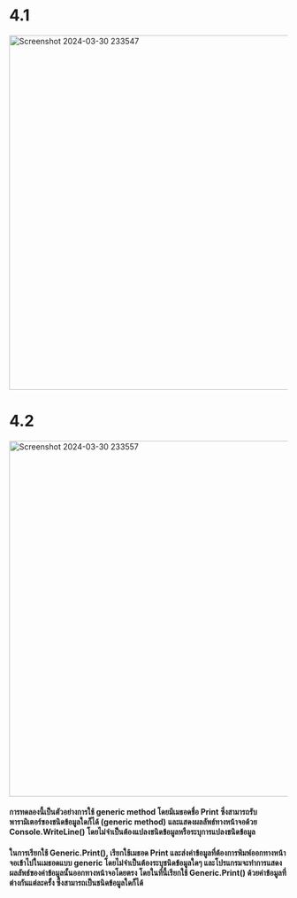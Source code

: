 # 4.1
<img width="640" alt="Screenshot 2024-03-30 233547" src="https://github.com/anndyyzzz/03376836-OOP-2566-Lab-14/assets/144866059/07124e9f-baa4-4d34-ad34-c238c39e9c45">

# 4.2
<img width="642" alt="Screenshot 2024-03-30 233557" src="https://github.com/anndyyzzz/03376836-OOP-2566-Lab-14/assets/144866059/2b06f634-65b1-42fa-b254-cf7c26dcdd98">

#### การทดลองนี้เป็นตัวอย่างการใช้ generic method โดยมีเมธอดชื่อ Print ซึ่งสามารถรับพารามิเตอร์ของชนิดข้อมูลใดก็ได้ (generic method) และแสดงผลลัพธ์ทางหน้าจอด้วย Console.WriteLine() โดยไม่จำเป็นต้องแปลงชนิดข้อมูลหรือระบุการแปลงชนิดข้อมูล

#### ในการเรียกใช้ Generic.Print(), เรียกใช้เมธอด Print และส่งค่าข้อมูลที่ต้องการพิมพ์ออกทางหน้าจอเข้าไปในเมธอดแบบ generic โดยไม่จำเป็นต้องระบุชนิดข้อมูลใดๆ และโปรแกรมจะทำการแสดงผลลัพธ์ของค่าข้อมูลนั้นออกทางหน้าจอโดยตรง โดยในที่นี้เรียกใช้ Generic.Print() ด้วยค่าข้อมูลที่ต่างกันแต่ละครั้ง ซึ่งสามารถเป็นชนิดข้อมูลใดก็ได้
